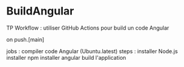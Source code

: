 # BuildAngular
TP Workflow : utiliser GitHub Actions pour build un code Angular 

on
  push.[main]
  
jobs : 
  compiler code Angular (Ubuntu.latest)
    steps :
      installer Node.js
      installer npm
      installer angular
      build l'application 
